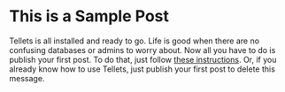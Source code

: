 <!-- title: This is a Sample Post -->
<!-- author: tellets -->
<!-- category: Posting -->
<!-- date: 2013/12/7 -->
<!-- state: published -->

# This is a Sample Post


Tellets is all installed and ready to go.
Life is good when there are no confusing databases or admins to worry about.
Now all you have to do is publish your first post. To do that, just follow
[these instructions](https://github.com/WenerLove/tellets/blob/master/README.md).
Or, if you already know how to use Tellets, just publish your first post to delete this message.
